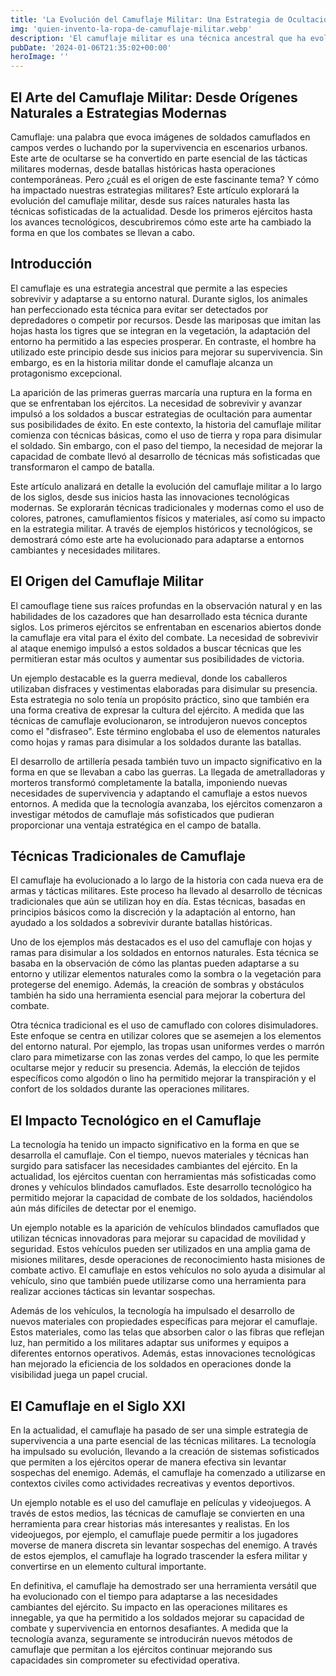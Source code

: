 ```yaml
---
title: 'La Evolución del Camuflaje Militar: Una Estrategia de Ocultación milenaria - Camuflaje Militar'
img: 'quien-invento-la-ropa-de-camuflaje-militar.webp'
description: 'El camuflaje militar es una técnica ancestral que ha evolucionado a lo largo de los siglos. Desde sus orígenes en la naturaleza hasta su uso moderno por parte'
pubDate: '2024-01-06T21:35:02+00:00'
heroImage: ''
---
```

    
  ## El Arte del Camuflaje Militar: Desde Orígenes Naturales a Estrategias Modernas

Camuflaje: una palabra que evoca imágenes de soldados camuflados en campos verdes o luchando por la supervivencia en escenarios urbanos. Este arte de ocultarse se ha convertido en parte esencial de las tácticas militares modernas, desde batallas históricas hasta operaciones contemporáneas. Pero ¿cuál es el origen de este fascinante tema? Y cómo ha impactado nuestras estrategias militares? Este artículo explorará la evolución del camuflaje militar, desde sus raíces naturales hasta las técnicas sofisticadas de la actualidad. Desde los primeros ejércitos hasta los avances tecnológicos, descubriremos cómo este arte ha cambiado la forma en que los combates se llevan a cabo.

## Introducción
El camuflaje es una estrategia ancestral que permite a las especies sobrevivir y adaptarse a su entorno natural. Durante siglos, los animales han perfeccionado esta técnica para evitar ser detectados por depredadores o competir por recursos. Desde las mariposas que imitan las hojas hasta los tigres que se integran en la vegetación, la adaptación del entorno ha permitido a las especies prosperar. En contraste, el hombre ha utilizado este principio desde sus inicios para mejorar su supervivencia. Sin embargo, es en la historia militar donde el camuflaje alcanza un protagonismo excepcional.

La aparición de las primeras guerras marcaría una ruptura en la forma en que se enfrentaban los ejércitos. La necesidad de sobrevivir y avanzar impulsó a los soldados a buscar estrategias de ocultación para aumentar sus posibilidades de éxito. En este contexto, la historia del camuflaje militar comienza con técnicas básicas, como el uso de tierra y ropa para disimular el soldado. Sin embargo, con el paso del tiempo, la necesidad de mejorar la capacidad de combate llevó al desarrollo de técnicas más sofisticadas que transformaron el campo de batalla.

Este artículo analizará en detalle la evolución del camuflaje militar a lo largo de los siglos, desde sus inicios hasta las innovaciones tecnológicas modernas. Se explorarán técnicas tradicionales y modernas como el uso de colores, patrones, camuflamientos físicos y materiales, así como su impacto en la estrategia militar. A través de ejemplos históricos y tecnológicos, se demostrará cómo este arte ha evolucionado para adaptarse a entornos cambiantes y necesidades militares.

## El Origen del Camuflaje Militar
El camouflage tiene sus raíces profundas en la observación natural y en las habilidades de los cazadores que han desarrollado esta técnica durante siglos. Los primeros ejércitos se enfrentaban en escenarios abiertos donde la camuflaje era vital para el éxito del combate. La necesidad de sobrevivir al ataque enemigo impulsó a estos soldados a buscar técnicas que les permitieran estar más ocultos y aumentar sus posibilidades de victoria.

Un ejemplo destacable es la guerra medieval, donde los caballeros utilizaban disfraces y vestimentas elaboradas para disimular su presencia. Esta estrategia no solo tenía un propósito práctico, sino que también era una forma creativa de expresar la cultura del ejército. A medida que las técnicas de camuflaje evolucionaron, se introdujeron nuevos conceptos como el "disfraseo". Este término englobaba el uso de elementos naturales como hojas y ramas para disimular a los soldados durante las batallas.

El desarrollo de artillería pesada también tuvo un impacto significativo en la forma en que se llevaban a cabo las guerras. La llegada de ametralladoras y morteros transformó completamente la batalla, imponiendo nuevas necesidades de supervivencia y adaptando el camuflaje a estos nuevos entornos. A medida que la tecnología avanzaba, los ejércitos comenzaron a investigar métodos de camuflaje más sofisticados que pudieran proporcionar una ventaja estratégica en el campo de batalla.

## Técnicas Tradicionales de Camuflaje
El camuflaje ha evolucionado a lo largo de la historia con cada nueva era de armas y tácticas militares. Este proceso ha llevado al desarrollo de técnicas tradicionales que aún se utilizan hoy en día. Estas técnicas, basadas en principios básicos como la discreción y la adaptación al entorno, han ayudado a los soldados a sobrevivir durante batallas históricas.

Uno de los ejemplos más destacados es el uso del camuflaje con hojas y ramas para disimular a los soldados en entornos naturales. Esta técnica se basaba en la observación de cómo las plantas pueden adaptarse a su entorno y utilizar elementos naturales como la sombra o la vegetación para protegerse del enemigo. Además, la creación de sombras y obstáculos también ha sido una herramienta esencial para mejorar la cobertura del combate.

Otra técnica tradicional es el uso de camuflado con colores disimuladores. Este enfoque se centra en utilizar colores que se asemejen a los elementos del entorno natural. Por ejemplo, las tropas usan uniformes verdes o marrón claro para mimetizarse con las zonas verdes del campo, lo que les permite ocultarse mejor y reducir su presencia. Además, la elección de tejidos específicos como algodón o lino ha permitido mejorar la transpiración y el confort de los soldados durante las operaciones militares.

## El Impacto Tecnológico en el Camuflaje
La tecnología ha tenido un impacto significativo en la forma en que se desarrolla el camuflaje. Con el tiempo, nuevos materiales y técnicas han surgido para satisfacer las necesidades cambiantes del ejército. En la actualidad, los ejércitos cuentan con herramientas más sofisticadas como drones y vehículos blindados camuflados. Este desarrollo tecnológico ha permitido mejorar la capacidad de combate de los soldados, haciéndolos aún más difíciles de detectar por el enemigo.

Un ejemplo notable es la aparición de vehículos blindados camuflados que utilizan técnicas innovadoras para mejorar su capacidad de movilidad y seguridad. Estos vehículos pueden ser utilizados en una amplia gama de misiones militares, desde operaciones de reconocimiento hasta misiones de combate activo. El camuflaje en estos vehículos no solo ayuda a disimular al vehículo, sino que también puede utilizarse como una herramienta para realizar acciones tácticas sin levantar sospechas.

Además de los vehículos, la tecnología ha impulsado el desarrollo de nuevos materiales con propiedades específicas para mejorar el camuflaje. Estos materiales, como las telas que absorben calor o las fibras que reflejan luz, han permitido a los militares adaptar sus uniformes y equipos a diferentes entornos operativos. Además, estas innovaciones tecnológicas han mejorado la eficiencia de los soldados en operaciones donde la visibilidad juega un papel crucial.

## El Camuflaje en el Siglo XXI
En la actualidad, el camuflaje ha pasado de ser una simple estrategia de supervivencia a una parte esencial de las técnicas militares. La tecnología ha impulsado su evolución, llevando a la creación de sistemas sofisticados que permiten a los ejércitos operar de manera efectiva sin levantar sospechas del enemigo. Además, el camuflaje ha comenzado a utilizarse en contextos civiles como actividades recreativas y eventos deportivos.

Un ejemplo notable es el uso del camuflaje en películas y videojuegos. A través de estos medios, las técnicas de camuflaje se convierten en una herramienta para crear historias más interesantes y realistas. En los videojuegos, por ejemplo, el camuflaje puede permitir a los jugadores moverse de manera discreta sin levantar sospechas del enemigo. A través de estos ejemplos, el camuflaje ha logrado trascender la esfera militar y convertirse en un elemento cultural importante.

En definitiva, el camuflaje ha demostrado ser una herramienta versátil que ha evolucionado con el tiempo para adaptarse a las necesidades cambiantes del ejército. Su impacto en las operaciones militares es innegable, ya que ha permitido a los soldados mejorar su capacidad de combate y supervivencia en entornos desafiantes. A medida que la tecnología avanza, seguramente se introducirán nuevos métodos de camuflaje que permitan a los ejércitos continuar mejorando sus capacidades sin comprometer su efectividad operativa.
  